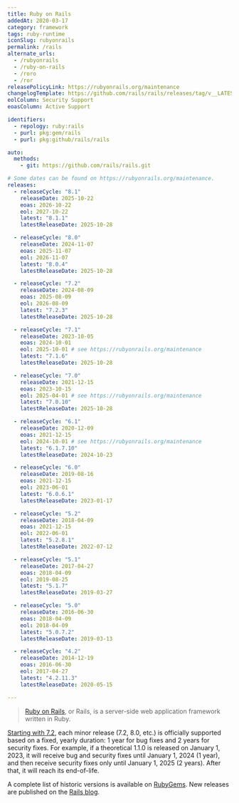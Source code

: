 ```yaml
---
title: Ruby on Rails
addedAt: 2020-03-17
category: framework
tags: ruby-runtime
iconSlug: rubyonrails
permalink: /rails
alternate_urls:
  - /rubyonrails
  - /ruby-on-rails
  - /roro
  - /ror
releasePolicyLink: https://rubyonrails.org/maintenance
changelogTemplate: https://github.com/rails/rails/releases/tag/v__LATEST__
eolColumn: Security Support
eoasColumn: Active Support

identifiers:
  - repology: ruby:rails
  - purl: pkg:gem/rails
  - purl: pkg:github/rails/rails

auto:
  methods:
    - git: https://github.com/rails/rails.git

# Some dates can be found on https://rubyonrails.org/maintenance.
releases:
  - releaseCycle: "8.1"
    releaseDate: 2025-10-22
    eoas: 2026-10-22
    eol: 2027-10-22
    latest: "8.1.1"
    latestReleaseDate: 2025-10-28

  - releaseCycle: "8.0"
    releaseDate: 2024-11-07
    eoas: 2025-11-07
    eol: 2026-11-07
    latest: "8.0.4"
    latestReleaseDate: 2025-10-28

  - releaseCycle: "7.2"
    releaseDate: 2024-08-09
    eoas: 2025-08-09
    eol: 2026-08-09
    latest: "7.2.3"
    latestReleaseDate: 2025-10-28

  - releaseCycle: "7.1"
    releaseDate: 2023-10-05
    eoas: 2024-10-01
    eol: 2025-10-01 # see https://rubyonrails.org/maintenance
    latest: "7.1.6"
    latestReleaseDate: 2025-10-28

  - releaseCycle: "7.0"
    releaseDate: 2021-12-15
    eoas: 2023-10-15
    eol: 2025-04-01 # see https://rubyonrails.org/maintenance
    latest: "7.0.10"
    latestReleaseDate: 2025-10-28

  - releaseCycle: "6.1"
    releaseDate: 2020-12-09
    eoas: 2021-12-15
    eol: 2024-10-01 # see https://rubyonrails.org/maintenance
    latest: "6.1.7.10"
    latestReleaseDate: 2024-10-23

  - releaseCycle: "6.0"
    releaseDate: 2019-08-16
    eoas: 2021-12-15
    eol: 2023-06-01
    latest: "6.0.6.1"
    latestReleaseDate: 2023-01-17

  - releaseCycle: "5.2"
    releaseDate: 2018-04-09
    eoas: 2021-12-15
    eol: 2022-06-01
    latest: "5.2.8.1"
    latestReleaseDate: 2022-07-12

  - releaseCycle: "5.1"
    releaseDate: 2017-04-27
    eoas: 2018-04-09
    eol: 2019-08-25
    latest: "5.1.7"
    latestReleaseDate: 2019-03-27

  - releaseCycle: "5.0"
    releaseDate: 2016-06-30
    eoas: 2018-04-09
    eol: 2018-04-09
    latest: "5.0.7.2"
    latestReleaseDate: 2019-03-13

  - releaseCycle: "4.2"
    releaseDate: 2014-12-19
    eoas: 2016-06-30
    eol: 2017-04-27
    latest: "4.2.11.3"
    latestReleaseDate: 2020-05-15

---
```


> [Ruby on Rails](https://rubyonrails.org/), or Rails, is a server-side web application framework written in Ruby.

[Starting with 7.2](https://github.com/rails/rails/pull/52471#issuecomment-2271508281), each minor release (7.2, 8.0, etc.) is officially supported based on a fixed, yearly duration:
1 year for bug fixes and 2 years for security fixes.
For example, if a theoretical 1.1.0 is released on January 1, 2023, it will receive bug and security fixes until January 1, 2024 (1 year),
and then receive security fixes only until January 1, 2025 (2 years).
After that, it will reach its end-of-life.

A complete list of historic versions is available on [RubyGems](https://rubygems.org/gems/rails/versions).
New releases are published on the [Rails blog](https://rubyonrails.org/category/releases).
